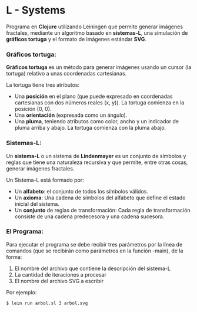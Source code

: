 # L - Systems

Programa en **Clojure** utilizando Leiningen que permite generar imágenes fractales, mediante un algoritmo basado en **sistemas-L**, una simulación de **gráficos tortuga** y el formato de imágenes estándar **SVG**. 

### Gráficos tortuga:

**Gráficos tortuga** es un método para generar imágenes usando un cursor (la tortuga) relativo a unas coordenadas cartesianas.

La tortuga tiene tres atributos:

- Una **posición** en el plano (que puede expresado en coordenadas cartesianas con dos números reales (x, y)). La tortuga comienza en la posición (0, 0).
- Una **orientación** (expresada como un ángulo).
- Una **pluma**, teniendo atributos como color, ancho y un indicador de pluma arriba y abajo. La tortuga comienza con la pluma abajo.

### Sistemas-L:

Un **sistema-L** o un sistema de **Lindenmayer** es un conjunto de símbolos y reglas que tiene una naturaleza recursiva y que permite, entre otras cosas, generar imágenes fractales.

Un Sistema-L está formado por:

- Un **alfabeto**: el conjunto de todos los símbolos válidos.
- Un **axioma**: Una cadena de símbolos del alfabeto que define el estado inicial del sistema.
- Un **conjunto** de reglas de transformación: Cada regla de transformación consiste de una cadena predecesora y una cadena sucesora.


### El Programa:
Para ejecutar el programa se debe recibir tres parámetros por la línea de comandos (que se recibirán como parámetros en la función -main), de la forma:

1. El nombre del archivo que contiene la descripción del sistema-L
2. La cantidad de iteraciones a procesar
3.  El nombre del archivo SVG a escribir

Por ejemplo:

```sh
$ lein run arbol.sl 3 arbol.svg
```